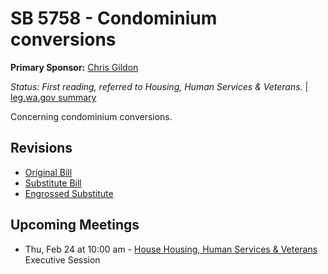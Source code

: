 # SB 5758 - Condominium conversions
**Primary Sponsor:** [Chris Gildon](/person/leg/gildon_ch.md)

*Status: First reading, referred to Housing, Human Services & Veterans.* | [leg.wa.gov summary](https://app.leg.wa.gov/billsummary?BillNumber=5758&Year=2021)

Concerning condominium conversions.

## Revisions
* [Original Bill](1/)
* [Substitute Bill](S/)
* [Engrossed Substitute](S.E/)

## Upcoming Meetings
* Thu, Feb 24 at 10:00 am - [House Housing, Human Services & Veterans](/house/2021-22/HHSV/) Executive Session